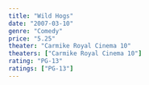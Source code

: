 ```yaml
---
title: "Wild Hogs"
date: "2007-03-10"
genre: "Comedy"
price: "5.25"
theater: "Carmike Royal Cinema 10"
theaters: ["Carmike Royal Cinema 10"]
rating: "PG-13"
ratings: ["PG-13"]
---
```

